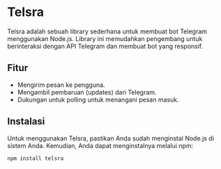 # Telsra

Telsra adalah sebuah library sederhana untuk membuat bot Telegram menggunakan Node.js. Library ini memudahkan pengembang untuk berinteraksi dengan API Telegram dan membuat bot yang responsif.

## Fitur

- Mengirim pesan ke pengguna.
- Mengambil pembaruan (updates) dari Telegram.
- Dukungan untuk polling untuk menangani pesan masuk.

## Instalasi

Untuk menggunakan Telsra, pastikan Anda sudah menginstal Node.js di sistem Anda. Kemudian, Anda dapat menginstalnya melalui npm:

```bash
npm install telsra
